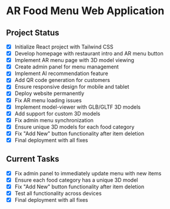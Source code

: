 # AR Food Menu Web Application

## Project Status
- [x] Initialize React project with Tailwind CSS
- [x] Develop homepage with restaurant intro and AR menu button
- [x] Implement AR menu page with 3D model viewing
- [x] Create admin panel for menu management
- [x] Implement AI recommendation feature
- [x] Add QR code generation for customers
- [x] Ensure responsive design for mobile and tablet
- [x] Deploy website permanently
- [x] Fix AR menu loading issues
- [x] Implement model-viewer with GLB/GLTF 3D models
- [x] Add support for custom 3D models
- [x] Fix admin menu synchronization
- [x] Ensure unique 3D models for each food category
- [x] Fix "Add New" button functionality after item deletion
- [x] Final deployment with all fixes

## Current Tasks
- [x] Fix admin panel to immediately update menu with new items
- [x] Ensure each food category has a unique 3D model
- [x] Fix "Add New" button functionality after item deletion
- [x] Test all functionality across devices
- [x] Final deployment with all fixes
